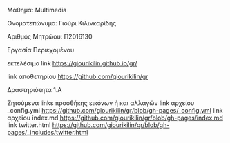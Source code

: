 Μάθημα: Multimedia

Ονοματεπώνυμο: Γιούρι Κιλινκαρίδης

Αριθμός Μητρώου: Π2016130

Εργασία Περιεχομένου

εκτελέσιμο link https://giourikilin.github.io/gr/

link αποθετηρίου https://github.com/giourikilin/gr

Δραστηριότητα 1.Α

Ζητούμενα links προσθήκης εικόνων ή και αλλαγών
link  αρχείου _config.yml https://github.com/giourikilin/gr/blob/gh-pages/_config.yml
link αρχείου index.md https://github.com/giourikilin/gr/blob/gh-pages/index.md
link twitter.html https://github.com/giourikilin/gr/blob/gh-pages/_includes/twitter.html

